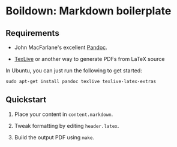 # Boildown: Markdown boilerplate

## Requirements

- John MacFarlane's excellent [Pandoc](http://johnmacfarlane.net/pandoc/).

- [TexLive](http://www.tug.org/texlive/) or another way to generate PDFs from
  LaTeX source

In Ubuntu, you can just run the following to get started:

    sudo apt-get install pandoc texlive texlive-latex-extras

## Quickstart

1. Place your content in `content.markdown`.

2. Tweak formatting by editing `header.latex`.

3. Build the output PDF using `make`.
